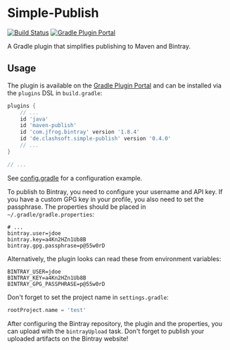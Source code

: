 # Simple-Publish

[![Build Status](https://travis-ci.org/Clashsoft/Simple-Publish.svg?branch=master)](https://travis-ci.org/Clashsoft/Simple-Publish)
[![Gradle Plugin Portal](https://img.shields.io/maven-metadata/v/https/plugins.gradle.org/m2/de/clashsoft/simple-publish/de.clashsoft.simple-publish.gradle.plugin/maven-metadata.xml.svg?colorB=blue&label=Gradle%20Plugin%20Portal)](https://plugins.gradle.org/plugin/de.clashsoft.simple-publish)

A Gradle plugin that simplifies publishing to Maven and Bintray.

## Usage

The plugin is available on the [Gradle Plugin Portal](https://plugins.gradle.org/plugin/de.clashsoft.simple-publish)
and can be installed via the `plugins` DSL in `build.gradle`:

```groovy
plugins {
	// ...
	id 'java'
	id 'maven-publish'
	id 'com.jfrog.bintray' version '1.8.4'
	id 'de.clashsoft.simple-publish' version '0.4.0'
	// ...
}

// ...
```

See [config.gradle](src/functionalTest/resources/config.gradle) for a configuration example.

To publish to Bintray, you need to configure your username and API key.
If you have a custom GPG key in your profile, you also need to set the passphrase.
The properties should be placed in `~/.gradle/gradle.properties`:

```
# ...
bintray.user=jdoe
bintray.key=a4Kn2HZn1Ub8B
bintray.gpg.passphrase=p@55w0rD
```

Alternatively, the plugin looks can read these from environment variables:

```
BINTRAY_USER=jdoe
BINTRAY_KEY=a4Kn2HZn1Ub8B
BINTRAY_GPG_PASSPHRASE=p@55w0rD
```

Don't forget to set the project name in `settings.gradle`:

```groovy
rootProject.name = 'test'
```

After configuring the Bintray repository, the plugin and the properties, you can upload with the `bintrayUpload` task.
Don't forget to publish your uploaded artifacts on the Bintray website!
